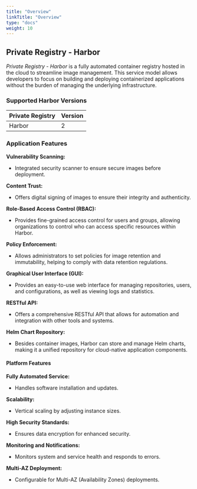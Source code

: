 ```yaml
---
title: "Overview"
linkTitle: "Overview"
type: "docs"
weight: 10
---
```


## Private Registry - Harbor

*Private Registry - Harbor* is a fully automated container registry hosted in the cloud to streamline image management. This service model allows developers to focus on building and deploying containerized applications without the burden of managing the underlying infrastructure.

### Supported Harbor Versions

| Private Registry  | Version |
|-------------------|---------|
| Harbor            | 2       |

### Application Features

**Vulnerability Scanning:**

- Integrated security scanner to ensure secure images before deployment.

**Content Trust:**

- Offers digital signing of images to ensure their integrity and authenticity.

**Role-Based Access Control (RBAC):**

- Provides fine-grained access control for users and groups, allowing organizations to control who can access specific resources within Harbor.

**Policy Enforcement:**

- Allows administrators to set policies for image retention and immutability, helping to comply with data retention regulations.

**Graphical User Interface (GUI):**

- Provides an easy-to-use web interface for managing repositories, users, and configurations, as well as viewing logs and statistics.

**RESTful API:**

- Offers a comprehensive RESTful API that allows for automation and integration with other tools and systems.

**Helm Chart Repository:**

- Besides container images, Harbor can store and manage Helm charts, making it a unified repository for cloud-native application components.

#### Platform Features

**Fully Automated Service:**

- Handles software installation and updates.

**Scalability:**

- Vertical scaling by adjusting instance sizes.

**High Security Standards:**

- Ensures data encryption for enhanced security.

**Monitoring and Notifications:**

- Monitors system and service health and responds to errors.

**Multi-AZ Deployment:**

- Configurable for Multi-AZ (Availability Zones) deployments.

